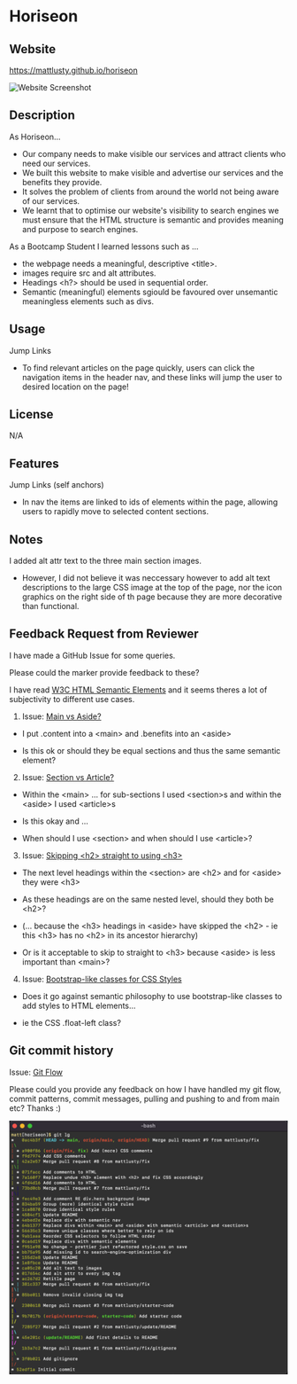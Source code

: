 # Horiseon

## Website

https://mattlusty.github.io/horiseon

![Website Screenshot](assets/images/Horiseon-Screenshot.png)

## Description

As Horiseon...

- Our company needs to make visible our services and attract clients who need our services.
- We built this website to make visible and advertise our services and the benefits they provide.
- It solves the problem of clients from around the world not being aware of our services.
- We learnt that to optimise our website's visibility to search engines we must ensure that the HTML structure is semantic and provides meaning and purpose to search engines.

As a Bootcamp Student I learned lessons such as ...

- the webpage needs a meaningful, descriptive \<title\>.
- images require src and alt attributes.
- Headings \<h?\> should be used in sequential order.
- Semantic (meaningful) elements sgiould be favoured over unsemantic meaningless elements such as divs.

## Usage

Jump Links

- To find relevant articles on the page quickly, users can click the navigation items in the header nav, and these links will jump the user to desired location on the page!

## License

N/A

## Features

Jump Links (self anchors)

- In nav the items are linked to ids of elements within the page, allowing users to rapidly move to selected content sections.

## Notes

I added alt attr text to the three main section images.

- However, I did not believe it was neccessary however to add alt text descriptions to the large CSS image at the top of the page, nor the icon graphics on the right side of th page because they are more decorative than functional.

## Feedback Request from Reviewer

I have made a GitHub Issue for some queries.

Please could the marker provide feedback to these?

I have read [W3C HTML Semantic Elements](https://www.w3schools.com/html/html5_semantic_elements.asp) and it seems theres a lot of subjectivity to different use cases.

1. Issue: [Main vs Aside?](https://github.com/mattlusty/horiseon/issues/14)

- I put .content into a \<main\> and .benefits into an \<aside\>

- Is this ok or should they be equal sections and thus the same semantic element?

2. Issue: [Section vs Article?](https://github.com/mattlusty/horiseon/issues/15)

- Within the \<main\> ... for sub-sections I used \<section\>s and within the \<aside\> I used \<article\>s

- Is this okay and ...

- When should I use \<section\> and when should I use \<article\>?

3. Issue: [Skipping \<h2\> straight to using \<h3\>](https://github.com/mattlusty/horiseon/issues/16)

- The next level headings within the \<section\> are \<h2\> and for \<aside\> they were \<h3\>

- As these headings are on the same nested level, should they both be \<h2\>?

- (... because the \<h3\> headings in \<aside\> have skipped the \<h2\> - ie this \<h3\> has no \<h2\> in its ancestor hierarchy)

- Or is it acceptable to skip to straight to \<h3\> because \<aside\> is less important than \<main\>?

4. Issue: [Bootstrap-like classes for CSS Styles](https://github.com/mattlusty/horiseon/issues/17)

- Does it go against semantic philosophy to use bootstrap-like classes to add styles to HTML elements...

- ie the CSS .float-left class?

## Git commit history

Issue: [Git Flow](https://github.com/mattlusty/horiseon/issues/19)

Please could you provide any feedback on how I have handled my git flow, commit patterns, commit messages, pulling and pushing to and from main etc? Thanks :)

![My git commit history](assets/images/git-log.png)
